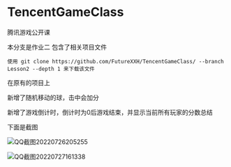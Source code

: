 # TencentGameClass
腾讯游戏公开课

本分支是作业二  包含了相关项目文件



    使用 git clone https://github.com/FutureXXH/TencentGameClass/ --branch Lesson2 --depth 1 来下载该文件


在原有的项目上

新增了随机移动的球，击中会加分

新增了游戏倒计时，倒计时为0后游戏结束，并显示当前所有玩家的分数总结


下面是截图

![QQ截图20220726205255](https://user-images.githubusercontent.com/60800578/181200212-0ac8c676-e349-497f-9af3-a9d6a5eb903b.png)



![QQ截图20220727161338](https://user-images.githubusercontent.com/60800578/181200223-0722ee72-075c-4ad5-9af6-ec782f6be233.png)


